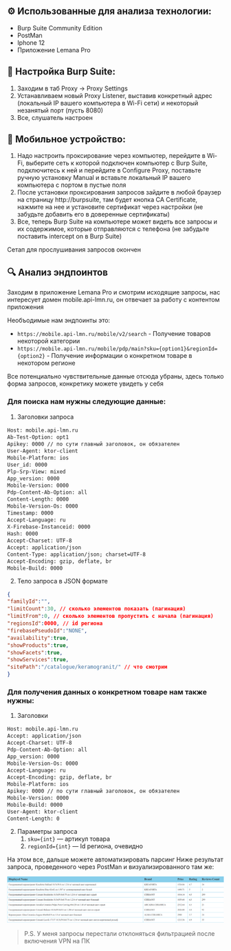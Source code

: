 ## ⚙️ Использованные для анализа технологии: 
- Burp Suite Community Edition
- PostMan
- Iphone 12 
- Приложение Lemana Pro

## 💼 Настройка Burp Suite: 
1. Заходим в таб Proxy -> Proxy Settings 
2. Устанавливаем новый Proxy Listener, выставив конкретный адрес (локальный IP вашего компьютера в Wi-Fi сети) и некоторый незанятый порт (пусть 8080)
3. Все, слушатель настроен

## 📱 Мобильное устройство:
1. Надо настроить проксирование через компьютер, перейдите в Wi-Fi, выберите сеть к которой подключен компьютер с Burp Suite, подключитесь к ней и перейдите в Configure Proxy, поставьте ручную установку Manual и вставьте локальный IP вашего компьютера с портом в пустые поля
2. После установки проксирования запросов зайдите в любой браузер на страницу http://burpsuite, там будет кнопка CA Certificate, нажмите на нее и установите сертификат через настройки (не забудьте добавить его в доверенные сертификаты)
3. Все, теперь Burp Suite на компьютере может видеть все запросы и их содержимое, которые отправляются с телефона (не забудьте поставить intercept on в Burp Suite)

Сетап для прослушивания запросов окончен

## 🔍 Анализ эндпоинтов

Заходим в приложение Lemana Pro и смотрим исходящие запросы, нас интересует домен mobile.api-lmn.ru, он отвечает за работу с контентом приложения

Необъодимые нам эндпоинты это:
 - `https://mobile.api-lmn.ru/mobile/v2/search` - Получение товаров некоторой категории
 - `https://mobile.api-lmn.ru/mobile/pdp/main?sku={option1}&regionId={option2}` - Получение информации о конкретном товаре в некотором регионе
 
Все потенциально чувствительные данные отсюда убраны, здесь только форма запросов, конкретику можете увидеть у себя

### Для поиска нам нужны следующие данные:
1. Заголовки запроса
```http
Host: mobile.api-lmn.ru
Ab-Test-Option: opt1
Apikey: 0000 // по сути главный заголовок, он обязателен
User-Agent: ktor-client
Mobile-Platform: ios
User_id: 0000
Plp-Srp-View: mixed
App_version: 0000
Mobile-Version: 0000
Pdp-Content-Ab-Option: all
Content-Length: 0000
Mobile-Version-Os: 0000
Timestamp: 0000
Accept-Language: ru
X-Firebase-Instanceid: 0000
Hash: 0000
Accept-Charset: UTF-8
Accept: application/json
Content-Type: application/json; charset=UTF-8
Accept-Encoding: gzip, deflate, br
Mobile-Build: 0000
```
2. Тело запроса в JSON формате
```json
{
"familyId":"",
"limitCount":30, // сколько элементов показать (пагинация)
"limitFrom":0, // сколько элементов пропустить с начала (пагинация)
"regionsId":0000, // id региона
"firebasePseudoId":"NONE",
"availability":true,
"showProducts":true,
"showFacets":true,
"showServices":true,
"sitePath":"/catalogue/keramogranit/" // что смотрим
}
```

### Для получения данных о конкретном товаре нам также нужны:
1. Заголовки
```http
Host: mobile.api-lmn.ru
Accept: application/json
Accept-Charset: UTF-8
Pdp-Content-Ab-Option: all
App_version: 0000
Mobile-Version-Os: 0000
Accept-Language: ru
Accept-Encoding: gzip, deflate, br
Mobile-Platform: ios
Apikey: 0000 // по сути главный заголовок, он обязателен
Mobile-Version: 0000
Mobile-Build: 0000
User-Agent: ktor-client
Content-Length: 0
```
2. Параметры запроса
	1. `sku={int}` — артикул товара
	2. `regionId={int}` — Id региона, очевидно

На этом все, дальше можете автоматизировать парсинг
Ниже результат запроса, проведенного через PostMan и визуализированного там же:

![Таблица данных](./media/img.png)

> P.S. У меня запросы перестали отклоняться фильтрацией после включения VPN на ПК